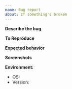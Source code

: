 ```yaml
---
name: Bug report
about: If something's broken
---
```


<!-- Thanks for reporting this bug! -->

**Describe the bug**

<!-- A clear and concise description of what the bug is. -->

**To Reproduce**

<!--
Steps to reproduce the behavior:
1. Go to '...'
2. Click on '....'
3. Scroll down to '....'
4. See error
-->

**Expected behavior**

<!-- A clear and concise description of what you expected to happen. -->

**Screenshots**

<!-- If applicable, add screenshots to help explain your problem. -->

**Environment:**

- OS: <!-- e.g. MacOS, Windows -->
- Version: <!-- e.g. 0.2.0 -->
